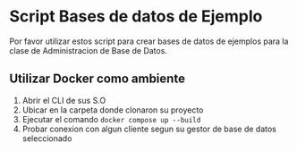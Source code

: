 # Script Bases de datos de Ejemplo

Por favor utilizar estos script para crear bases de datos de ejemplos para la clase de Administracion de Base de Datos.

## Utilizar Docker como ambiente

1. Abrir el CLI de sus S.O
2. Ubicar en la carpeta donde clonaron su proyecto
3. Ejecutar el comando `docker compose up --build`
4. Probar conexion con algun cliente segun su gestor de base de datos seleccionado
